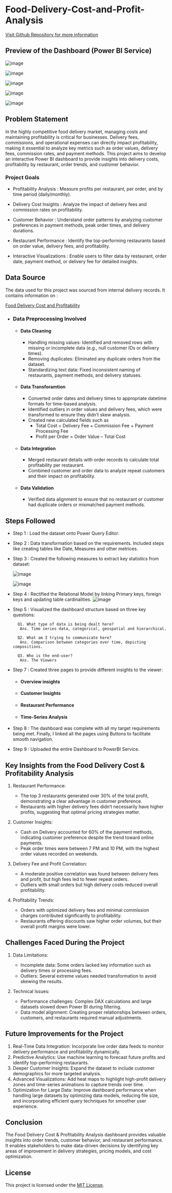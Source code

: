 # Food-Delivery-Cost-and-Profit-Analysis

[Visit Github Repository for more information](https://github.com/jainPrabhanshu/Food-Delivery-Cost-and-Profit-Analysis)

## Preview of the Dashboard (Power BI Service)

![image](https://github.com/user-attachments/assets/334b05f1-cf0d-483d-8454-a51c9c3b5f4e)

![image](https://github.com/user-attachments/assets/33890e9a-c68c-41bd-acd2-8f4164c4ab29)

![image](https://github.com/user-attachments/assets/d0c21292-5743-4f4f-8110-d37dfa2526da)

![image](https://github.com/user-attachments/assets/cd0ad5b0-19b3-45c0-8a33-41d3cf66dd3e)

![image](https://github.com/user-attachments/assets/c5ece960-6765-48b4-8582-c8f268145cce)

## Problem Statement

In the highly competitive food delivery market, managing costs and maintaining profitability is critical for businesses. Delivery fees, commissions, and operational expenses can directly impact profitability, making it essential to analyze key metrics such as order values, delivery fees, commission rates, and payment methods. This project aims to develop an interactive Power BI dashboard to provide insights into delivery costs, profitability by restaurant, order trends, and customer behavior. 

### Project Goals

-  Profitability Analysis : Measure profits per restaurant, per order, and by time period (daily/monthly).
  
-  Delivery Cost Insights : Analyze the impact of delivery fees and commission rates on profitability.
  
-  Customer Behavior : Understand order patterns by analyzing customer preferences in payment methods, peak order times, and delivery durations.
  
-  Restaurant Performance : Identify the top-performing restaurants based on order value, delivery fees, and profitability.
  
-  Interactive Visualizations : Enable users to filter data by restaurant, order date, payment method, or delivery fee for detailed insights.

## Data Source
The data used for this project was sourced from internal delivery records. It contains information on :

[Food Delivery Cost and Profitability](https://www.kaggle.com/datasets/romanniki/food-delivery-cost-and-profitability)

  - ### Data Preprocessing Involved

      - #### **Data Cleaning**

          - Handling missing values: Identified and removed rows with missing or incomplete data (e.g., null customer IDs or delivery times).
          - Removing duplicates: Eliminated any duplicate orders from the dataset.
          - Standardizing text data: Fixed inconsistent naming of restaurants, payment methods, and delivery statuses. 

      - #### **Data Transforamtion**

          - Converted order dates and delivery times to appropriate datetime formats for time-based analysis.
          - Identified outliers in order values and delivery fees, which were transformed to ensure they didn’t skew analysis.
          - Created new calculated fields such as
              - Total Cost = Delivery Fee + Commission Fee + Payment Processing Fee
              - Profit per Order = Order Value – Total Cost

      - #### **Data Integration**
  
          - Merged restaurant details with order records to calculate total profitability per restaurant.
          - Combined customer and order data to analyze repeat customers and their impact on profitability.
    
      - #### **Data Validation**

          - Verified data alignment to ensure that no restaurant or customer had duplicate orders or mismatched payment methods.

## Steps Followed 

- Step 1 : Load the dataset onto Power Query Editor.

- Step 2 : Data transformation based on the requirements. Included steps like creating tables like Date, Measures and other metrices.

- Step 3 : Created the following measures to extract key statistics from dataset:

    ![image](https://github.com/user-attachments/assets/a03af638-8b94-4f8d-ac01-9ab8ead4f8f6)
  
    ![image](https://github.com/user-attachments/assets/88337f2e-8a03-4c96-8046-ddef3e6632ca)

- Step 4 : Rectified the Relational Model by linking Primary keys, foreign keys and updating table cardinalities.
    ![image](https://github.com/user-attachments/assets/6b8f3e50-91ba-426c-be0b-a94d2646e8a9)

- Step 5 : Visualized the dashboard structure based on three key questions:
       
        Q1. What type of data is being dealt here?
         Ans. Time series data, categorical, geospatial and hierarchical.

        Q2. What am I trying to communicate here?
         Ans. Comparison between categories over time, depicting compositions.

        Q3. Who is the end-user?
         Ans. The Viewers           


- Step 7 : Created three pages to provide different insights to the viewer:
    
    - #### Overview insights
    - #### Customer Insights
    - #### Restaurant Performance
    - #### Time-Series Analysis

- Step 8 : The dashboard was complete with all my target requirements being met. Finally, I linked all the pages using Buttons to facilitate smooth navigation.

- Step 9 : Uploaded the entire Dashboard to PowerBI Service.

## Key Insights from the Food Delivery Cost & Profitability Analysis

1. Restaurant Performance:
    - The top 3 restaurants generated over 30% of the total profit, demonstrating a clear advantage in customer preference.
    - Restaurants with higher delivery fees didn’t necessarily have higher profits, suggesting that optimal pricing strategies matter.

2. Customer Insights:
    - Cash on Delivery accounted for 60% of the payment methods, indicating customer preference despite the trend toward online payments.
    - Peak order times were between 7 PM and 10 PM, with the highest order values recorded on weekends.

3. Delivery Fee and Profit Correlation:
    - A moderate positive correlation was found between delivery fees and profit, but high fees led to fewer repeat orders.
    - Outliers with small orders but high delivery costs reduced overall profitability.
  
4. Profitability Trends:
    - Orders with optimized delivery fees and minimal commission charges contributed significantly to profitability.
    - Restaurants offering discounts saw higher order volumes, but their overall profit margins were lower.

## Challenges Faced During the Project

1. Data Limitations:

    - Incomplete data: Some orders lacked key information such as delivery times or processing fees.
    - Outliers: Several extreme values needed transformation to avoid skewing the results.  
      
2. Technical Issues:

    - Performance challenges: Complex DAX calculations and large datasets slowed down Power BI during filtering.
    - Data model alignment: Creating proper relationships between orders, customers, and restaurants required manual adjustments.
      
## Future Improvements for the Project

1. Real-Time Data Integration: Incorporate live order data feeds to monitor delivery performance and profitability dynamically.
2. Predictive Analytics: Use machine learning to forecast future profits and identify top-performing restaurants.
3. Deeper Customer Insights: Expand the dataset to include customer demographics for more targeted analysis.
4. Advanced Visualizations: Add heat maps to highlight high-profit delivery zones and time-series animations to capture trends over time.
5. Optimization for Large Data: Improve dashboard performance when handling large datasets by optimizing data models, reducing file size, and incorporating efficient query techniques for smoother user experience.

## Conclusion

The Food Delivery Cost & Profitability Analysis dashboard provides valuable insights into order trends, customer behavior, and restaurant performance. It enables stakeholders to make data-driven decisions by identifying key areas of improvement in delivery strategies, pricing models, and cost optimization.

## License

This project is licensed under the [MIT License](LICENSE).

